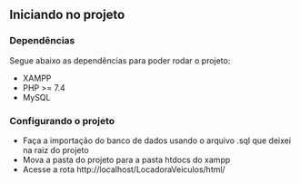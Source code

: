 ## Iniciando no projeto

### Dependências

Segue abaixo as dependências para poder rodar o projeto:

* XAMPP
* PHP >= 7.4
* MySQL

### Configurando o projeto

* Faça a importação do banco de dados usando o arquivo .sql que deixei na raiz do projeto
* Mova a pasta do projeto para a pasta htdocs do xampp 
* Acesse a rota http://localhost/LocadoraVeiculos/html/
